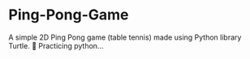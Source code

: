 # Ping-Pong-Game
A simple 2D Ping Pong game (table tennis) made using Python library Turtle. 🏓
Practicing python...
